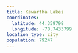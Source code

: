 ```yaml
---
title: Kawartha Lakes
coordinates:
  latitude: 44.359798
  longitude: -78.7433799
location_type: city
population: 79247
---
```

